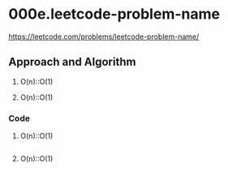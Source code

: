 # 000e.leetcode-problem-name
https://leetcode.com/problems/leetcode-problem-name/

## Approach and Algorithm
1. O(n)::O(1)

2. O(n)::O(1)


### Code
1. O(n)::O(1)
```
```

2. O(n)::O(1)
```

```
